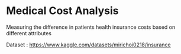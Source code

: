 # Medical Cost Analysis
Measuring the difference in patients health insurance costs based on different attributes

Dataset : https://www.kaggle.com/datasets/mirichoi0218/insurance



